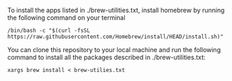 To install the apps listed in ./brew-utilities.txt, install homebrew by running the following command on your terminal

```/bin/bash -c "$(curl -fsSL https://raw.githubusercontent.com/Homebrew/install/HEAD/install.sh)"```

You can clone this repository to your local machine and run the following command to install all the packages described in ./brew-utilities.txt:

```xargs brew install < brew-utilies.txt```
